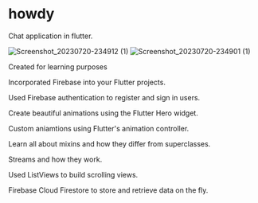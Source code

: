 # howdy

Chat application in flutter.

![Screenshot_20230720-234912 (1)](https://github.com/shreyash0257/Howdy-chat/assets/98897735/101d2362-4590-4bac-a7ff-c5fcb48e80ca)
![Screenshot_20230720-234901 (1)](https://github.com/shreyash0257/Howdy-chat/assets/98897735/f69f53e4-cb56-4bf2-beef-cb7f2f3be84a)


Created for learning purposes

Incorporated Firebase into your Flutter projects.

Used Firebase authentication to register and sign in users.

Create beautiful animations using the Flutter Hero widget.

Custom aniamtions using Flutter's animation controller.

Learn all about mixins and how they differ from superclasses.

Streams and how they work.

Used ListViews to build scrolling views.

Firebase Cloud Firestore to store and retrieve data on the fly.
